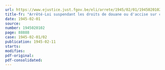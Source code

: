 ```yaml
---
url: https://www.ejustice.just.fgov.be/eli/arrete/1945/02/01/1945020102/justel
title-fr: "Arrêté-Loi suspendant les droits de douane ou d'accise sur certaines marchandises"
date: 1945-02-01
source:
number: 1945020102
page: 88888
case: 1945-02-01/02
publication: 1945-02-11
starts:
modifies:
pdf-original:
pdf-consolidated:
---
```


